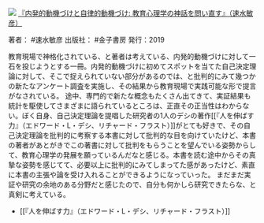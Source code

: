 ![](https://gyazo.com/d738a59c3fdf73a536462b44f48523c8.jpg)
[『内発的動機づけと自律的動機づけ: 教育心理学の神話を問い直す』（速水敏彦）](https://amzn.to/46v6tsY)

著者： #速水敏彦 
出版社： #金子書房 
発行：2019

教育現場で神格化されている、と著者は考えている、内発的動機づけに対して一石を投じようとする一冊。内発的動機づけに初めてスポットを当てた自己決定理論に対して、そこで捉えられていない部分があるのでは、と批判的にみて幾つかの新たなアンケート調査を実施し、その結果から教育現場で実践可能な形で提言がなされている。
途中、専門的で新たな概念もたくさん出てきて、実証結果も統計を駆使してさまざまに語られているところは、正直その正当性はわからない。ぼく自身、自己決定理論を提唱した研究者の1人のデシの著作[[『人を伸ばす力』（エドワード・L・デシ、リチャード・フラスト）]]がとても好きで、その自己決定理論を批判的に考察する本書に対して批判的な目を向けていたけど、本書の著者があとがきでこの著書に対して批判をもらうことを望んでいる姿勢からして、教育心理学の発展を願っているんだなと感じる。本書を読む途中からその真摯な姿勢を感じてて、必要以上に批判的にみてしまってた感があったけど、素直に本書の主張や論を受け入れることができるようになっていった。
まだまだ実証や研究の余地のある分野だと感じたので、自分も何かしら研究できたらな、と真剣に考えている。


- [[『人を伸ばす力』（エドワード・L・デシ、リチャード・フラスト）]]